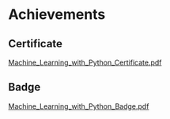 

# Achievements
## Certificate
[Machine_Learning_with_Python_Certificate.pdf](https://prod-files-secure.s3.us-west-2.amazonaws.com/03e82b26-cccb-4906-bb56-adabcbdc0655/0f35a87e-0c16-48ac-af62-4e4cc34c6a19/Machine_Learning_with_Python_Certificate.pdf?X-Amz-Algorithm=AWS4-HMAC-SHA256&X-Amz-Content-Sha256=UNSIGNED-PAYLOAD&X-Amz-Credential=ASIAZI2LB466SI55FZAN%2F20250216%2Fus-west-2%2Fs3%2Faws4_request&X-Amz-Date=20250216T004205Z&X-Amz-Expires=3600&X-Amz-Security-Token=IQoJb3JpZ2luX2VjECkaCXVzLXdlc3QtMiJIMEYCIQDH%2BEpHehoyFg7SawBzHAe%2BMMPqlALo8laSHm%2FT6gT0CwIhAPEn70UC4V%2Fg5QLxCPbNjQa%2F7S%2Bhv0y44j7Efp%2ByFXisKv8DCFIQABoMNjM3NDIzMTgzODA1IgwuEf91t9FcfLlm5XUq3APU8fRfpwI9%2Bs1LLK59lDjptf0Ze6LQ6B5Aa4KkGRxdv4nAKJCMCMo7rqt4v6o4DgF7eqi3FVhKbV0W2U27yZAoc38rLBkKaMAXmKEXp9ekiez1PJyzKA9SzjSYyztXdNUwOujXIJ%2Fb%2FZuLkPk6u5h64WU0gLJPreZlmWnQ%2ByL8LKnpHtKlTYxuWAqN%2FDV0txezQvpbqj5dIAUWM29Bvdi1JtDfwC57HqSvxvjMVElwiNL2WD7XtDYKwmPg6qkcOc%2BoOUQH32jc99S%2FW62akMPCDofi6zgTqUW87inTHXA5Qe0hDYsIAEDcAjKLjQ4cvihppb3HXq78D%2Bv5Qle1WRu95eWaiRqdG8TBx%2FS7aVY0lA%2BPehexYekKuLoLTHcr1gYdDnXRrABW9h9bw32nlDwfsrkLq6tFHRjJwEW6dzTExmWzIRQD5IFzZqXup4I%2B1llQydIrvrE42BpGpViVlj53mr4xb8%2FSmgV84vCDlTxLVGREhzierTMQjpvhrY6l%2BKPiVwhFPVJC8%2FBA2UFfaLOk5LZwFc84O7OKTQ7g1gfeW1oikOAQC74P%2Bb6wdT9i%2F1PZMddAw1BhzmUfFXc4BUDWX4Gd98WyCmmq9yjbXasPC%2BmwRKfRuKi4CgHokTD35MS9BjqkAXGrXt7JhwKWgAqvJLLMxuCPNNsR%2BdP41KjVH8UcK1MWuN%2FIwHxD3yewnDfw6X8p9I0URnnXFXAQ%2BIKKuQI%2F6PYcA1lL%2F7BcgGDSYVgZI3%2FzSj8DznQmjF2FPzu1Pg%2FAOU4wBxfoH7KhTjX93Owt5%2BYS0Vh5alAOHkPCrP%2BjZG%2BohLTiBqI8qvhU3%2FYEyjEBHXNxDmiXLwMH7rDBvWK3exBvQYV7&X-Amz-Signature=69b1e291a99163b80b68608dbcfca266cf6dc9aefea5e47dbf4ff1ce98e5d9db&X-Amz-SignedHeaders=host&x-id=GetObject)
## Badge
[Machine_Learning_with_Python_Badge.pdf](https://prod-files-secure.s3.us-west-2.amazonaws.com/03e82b26-cccb-4906-bb56-adabcbdc0655/ff622a22-73d6-44e3-9c7b-e89a8e61b7aa/Machine_Learning_with_Python_Badge.pdf?X-Amz-Algorithm=AWS4-HMAC-SHA256&X-Amz-Content-Sha256=UNSIGNED-PAYLOAD&X-Amz-Credential=ASIAZI2LB466SI55FZAN%2F20250216%2Fus-west-2%2Fs3%2Faws4_request&X-Amz-Date=20250216T004205Z&X-Amz-Expires=3600&X-Amz-Security-Token=IQoJb3JpZ2luX2VjECkaCXVzLXdlc3QtMiJIMEYCIQDH%2BEpHehoyFg7SawBzHAe%2BMMPqlALo8laSHm%2FT6gT0CwIhAPEn70UC4V%2Fg5QLxCPbNjQa%2F7S%2Bhv0y44j7Efp%2ByFXisKv8DCFIQABoMNjM3NDIzMTgzODA1IgwuEf91t9FcfLlm5XUq3APU8fRfpwI9%2Bs1LLK59lDjptf0Ze6LQ6B5Aa4KkGRxdv4nAKJCMCMo7rqt4v6o4DgF7eqi3FVhKbV0W2U27yZAoc38rLBkKaMAXmKEXp9ekiez1PJyzKA9SzjSYyztXdNUwOujXIJ%2Fb%2FZuLkPk6u5h64WU0gLJPreZlmWnQ%2ByL8LKnpHtKlTYxuWAqN%2FDV0txezQvpbqj5dIAUWM29Bvdi1JtDfwC57HqSvxvjMVElwiNL2WD7XtDYKwmPg6qkcOc%2BoOUQH32jc99S%2FW62akMPCDofi6zgTqUW87inTHXA5Qe0hDYsIAEDcAjKLjQ4cvihppb3HXq78D%2Bv5Qle1WRu95eWaiRqdG8TBx%2FS7aVY0lA%2BPehexYekKuLoLTHcr1gYdDnXRrABW9h9bw32nlDwfsrkLq6tFHRjJwEW6dzTExmWzIRQD5IFzZqXup4I%2B1llQydIrvrE42BpGpViVlj53mr4xb8%2FSmgV84vCDlTxLVGREhzierTMQjpvhrY6l%2BKPiVwhFPVJC8%2FBA2UFfaLOk5LZwFc84O7OKTQ7g1gfeW1oikOAQC74P%2Bb6wdT9i%2F1PZMddAw1BhzmUfFXc4BUDWX4Gd98WyCmmq9yjbXasPC%2BmwRKfRuKi4CgHokTD35MS9BjqkAXGrXt7JhwKWgAqvJLLMxuCPNNsR%2BdP41KjVH8UcK1MWuN%2FIwHxD3yewnDfw6X8p9I0URnnXFXAQ%2BIKKuQI%2F6PYcA1lL%2F7BcgGDSYVgZI3%2FzSj8DznQmjF2FPzu1Pg%2FAOU4wBxfoH7KhTjX93Owt5%2BYS0Vh5alAOHkPCrP%2BjZG%2BohLTiBqI8qvhU3%2FYEyjEBHXNxDmiXLwMH7rDBvWK3exBvQYV7&X-Amz-Signature=c4aa76f6bb78416147cec60ecd5cd511b2c63d10ff42dbc5bcb7d7c99645131c&X-Amz-SignedHeaders=host&x-id=GetObject)